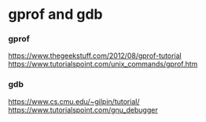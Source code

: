 # gprof and gdb

### gprof

https://www.thegeekstuff.com/2012/08/gprof-tutorial
https://www.tutorialspoint.com/unix_commands/gprof.htm


### gdb
https://www.cs.cmu.edu/~gilpin/tutorial/
https://www.tutorialspoint.com/gnu_debugger
